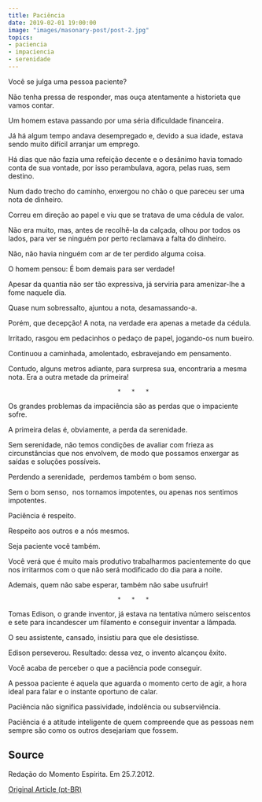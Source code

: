 ```yaml
---
title: Paciência
date: 2019-02-01 19:00:00
image: "images/masonary-post/post-2.jpg"
topics: 
- paciencia
- impaciencia
- serenidade
---
```



Você se julga uma pessoa paciente?

Não tenha pressa de responder, mas ouça atentamente a historieta que vamos
contar.

Um homem estava passando por uma séria dificuldade financeira.

Já há algum tempo andava desempregado e, devido a sua idade, estava sendo muito
difícil arranjar um emprego.

Há dias que não fazia uma refeição decente e o desânimo havia tomado conta de
sua vontade, por isso perambulava, agora, pelas ruas, sem destino.

Num dado trecho do caminho, enxergou no chão o que pareceu ser uma nota de
dinheiro.

Correu em direção ao papel e viu que se tratava de uma cédula de valor.

Não era muito, mas, antes de recolhê-la da calçada, olhou por todos os lados,
para ver se ninguém por perto reclamava a falta do dinheiro.

Não, não havia ninguém com ar de ter perdido alguma coisa.

O homem pensou: É bom demais para ser verdade!

Apesar da quantia não ser tão expressiva, já serviria para amenizar-lhe a fome
naquele dia.

Quase num sobressalto, ajuntou a nota, desamassando-a.

Porém, que decepção! A nota, na verdade era apenas a metade da cédula.

Irritado, rasgou em pedacinhos o pedaço de papel, jogando-os num bueiro.

Continuou a caminhada, amolentado, esbravejando em pensamento.

Contudo, alguns metros adiante, para surpresa sua, encontraria a mesma nota.
Era a outra metade da primeira!

                                   *   *   *

Os grandes problemas da impaciência são as perdas que o impaciente sofre.

A primeira delas é, obviamente, a perda da serenidade.

Sem serenidade, não temos condições de avaliar com frieza as circunstâncias que
nos envolvem, de modo que possamos enxergar as saídas e soluções possíveis.

Perdendo a serenidade,  perdemos também o bom senso.

Sem o bom senso,  nos tornamos impotentes, ou apenas nos sentimos impotentes.

Paciência é respeito.

Respeito aos outros e a nós mesmos.

Seja paciente você também.

Você verá que é muito mais produtivo trabalharmos pacientemente do que nos
irritarmos com o que não será modificado do dia para a noite.

Ademais, quem não sabe esperar, também não sabe usufruir!

                                   *   *   *

Tomas Edison, o grande inventor, já estava na tentativa número seiscentos e
sete para incandescer um filamento e conseguir inventar a lâmpada.

O seu assistente, cansado, insistiu para que ele desistisse.

Edison perseverou. Resultado: dessa vez, o invento alcançou êxito.

Você acaba de perceber o que a paciência pode conseguir.

A pessoa paciente é aquela que aguarda o momento certo de agir, a hora ideal
para falar e o instante oportuno de calar.

Paciência não significa passividade, indolência ou subserviência.

Paciência é a atitude inteligente de quem compreende que as pessoas nem sempre
são como os outros desejariam que fossem.
 

## Source
Redação do Momento Espírita.
Em 25.7.2012.



[Original Article (pt-BR)](http://www.momento.com.br/pt/ler_texto.php?id=3511)
